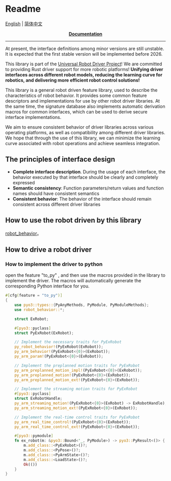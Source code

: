 # Readme

[English](README.md) | [简体中文](README_cn.md)

<p align = "center">
    <strong>
        <a href="https://robot-exp-platform.github.io/robot_behavior_page/">Documentation</a>
    </strong>
</p>

---

At present, the interface definitions among minor versions are still unstable. It is expected that the first stable version will be implemented before 2026.

This library is part of the [Universal Robot Driver Project](https://github.com/Robot-Exp-Platform/robot_behavior)! We are committed to providing Rust driver support for more robotic platforms! **Unifying driver interfaces across different robot models, reducing the learning curve for robotics, and delivering more efficient robot control solutions!**

This library is a general robot driven feature library, used to describe the characteristics of robot behavior. It provides some common feature descriptors and implementations for use by other robot driver libraries. At the same time, the signature database also implements automatic derivation macros for common interfaces, which can be used to derive secure interface implementations.

We aim to ensure consistent behavior of driver libraries across various operating platforms, as well as compatibility among different driver libraries. We hope that through the use of this library, we can minimize the learning curve associated with robot operations and achieve seamless integration.

## The principles of interface design

- **Complete interface description**. During the usage of each interface, the behavior executed by that interface should be clearly and completely expressed
- **Semantic consistency**: Function parameters/return values and function names should have consistent semantics
- **Consistent behavior**: The behavior of the interface should remain consistent across different driver libraries

## How to use the robot driven by this library

[robot_behavior](https://robot-exp-platform.github.io/robot_behavior_page/)。

## How to drive a robot driver

### How to implement the driver to python

open the feature "to_py" , and then use the macros provided in the library to implement the driver. The macros will automatically generate the corresponding Python interface for you.

```rust
#[cfg(feature = "to_py")]
{
    use pyo3::types::{PyAnyMethods, PyModule, PyModuleMethods};
    use robot_behavior::*;

    struct ExRobot;

    #[pyo3::pyclass]
    struct PyExRobot(ExRobot);

    // Implement the necessary traits for PyExRobot
    py_robot_behavior!(PyExRobot(ExRobot));
    py_arm_behavior!(PyExRobot<{0}>(ExRobot));
    py_arm_param!(PyExRobot<{0}>(ExRobot));

    // Implement the preplanned motion traits for PyExRobot
    py_arm_preplanned_motion_impl!(PyExRobot<{0}>(ExRobot));
    py_arm_preplanned_motion!(PyExRobot<{0}>(ExRobot));
    py_arm_preplanned_motion_ext!(PyExRobot<{0}>(ExRobot));

    // Implement the streaming motion traits for PyExRobot
    #[pyo3::pyclass]
    struct ExRobotHandle;
    py_arm_streaming_motion!(PyExRobot<{0}>(ExRobot) -> ExRobotHandle);
    py_arm_streaming_motion_ext!(PyExRobot<{0}>(ExRobot));

    // Implement the real-time control traits for PyExRobot
    py_arm_real_time_control!(PyExRobot<{0}>(ExRobot));
    py_arm_real_time_control_ext!(PyExRobot<{0}>(ExRobot));

    #[pyo3::pymodule]
    fn ex_robot(m: &pyo3::Bound<'_, PyModule>) -> pyo3::PyResult<()> {
        m.add_class::<PyExRobot>()?;
        m.add_class::<PyPose>()?;
        m.add_class::<PyArmState>()?;
        m.add_class::<LoadState>()?;
        Ok(())
    }
}
```
